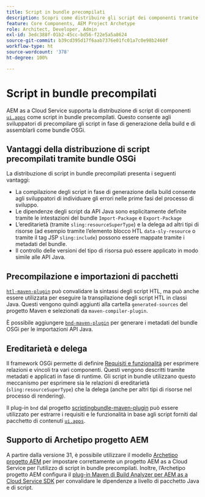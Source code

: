 ```yaml
---
title: Script in bundle precompilati
description: Scopri come distribuire gli script dei componenti tramite bundle OSGi in Adobe Experience Manager Cloud Service.
feature: Core Components, AEM Project Archetype
role: Architect, Developer, Admin
exl-id: 3edc388f-01b2-45cc-bd56-f22e5a5a8624
source-git-commit: b39cd395d17f6aab7376e01fc01a7c0e98b2460f
workflow-type: ht
source-wordcount: '378'
ht-degree: 100%

---
```



# Script in bundle precompilati

AEM as a Cloud Service supporta la distribuzione di script di componenti [`ui.apps`](https://experienceleague.adobe.com/docs/experience-manager-cloud-service/implementing/developing/aem-project-content-package-structure.html?lang=it#code-packages-%2F-osgi-bundles) come script in bundle precompilati. Questo consente agli sviluppatori di precompilare gli script in fase di generazione della build e di assemblarli come bundle OSGi.

## Vantaggi della distribuzione di script precompilati tramite bundle OSGi

La distribuzione di script in bundle precompilati presenta i seguenti vantaggi:

+ La compilazione degli script in fase di generazione della build consente agli sviluppatori di individuare gli errori nelle prime fasi del processo di sviluppo.
+ Le dipendenze degli script da API Java sono esplicitamente definite tramite le intestazioni del bundle `Import-Package` e `Export-Package`
+ L’ereditarietà (tramite `sling:resourceSuperType`) e la delega ad altri tipi di risorse (ad esempio tramite l’elemento blocco HTL `data-sly-resource` o tramite il tag JSP `sling:include`) possono essere mappate tramite i metadati del bundle.
+ Il controllo delle versioni del tipo di risorsa può essere applicato in modo simile alle API Java.

## Precompilazione e importazioni di pacchetti

[`htl-maven-plugin`](https://sling.apache.org/components/htl-maven-plugin/index.html) può convalidare la sintassi degli script HTL, ma può anche essere utilizzata per eseguire la transpilazione degli script HTL in classi Java. Questi vengono quindi aggiunti alla cartella `generated-sources` del progetto Maven e selezionati da `maven-compiler-plugin`.

È possibile aggiungere [`bnd-maven-plugin`](https://github.com/bndtools/bnd/tree/master/maven/bnd-maven-plugin) per generare i metadati del bundle OSGi per le importazioni API Java.

## Ereditarietà e delega

Il framework OSGi permette di definire [Requisiti e funzionalità](https://docs.osgi.org/specification/osgi.core/7.0.0/framework.module.html#framework.module.dependencies) per esprimere relazioni e vincoli tra vari componenti. Questi vengono descritti tramite metadati e applicati in fase di runtime. Gli script in bundle utilizzano questo meccanismo per esprimere sia le relazioni di ereditarietà (`sling:resourceSuperType`) che la delega (anche per altri tipi di risorse nel processo di rendering).

Il plug-in `bnd` dal progetto [scriptingbundle-maven-plugin](https://sling.apache.org/components/scriptingbundle-maven-plugin/bnd.html) può essere utilizzato per estrarre i requisiti e le funzionalità in base agli script forniti dal pacchetto di contenuti [`ui.apps`](https://experienceleague.adobe.com/docs/experience-manager-cloud-service/implementing/developing/aem-project-content-package-structure.html?lang=it#code-packages-%2F-osgi-bundles).

## Supporto di Archetipo progetto AEM

A partire dalla versione 31, è possibile utilizzare il modello [Archetipo progetto AEM](https://experienceleague.adobe.com/docs/experience-manager-core-components/using/developing/archetype/using.html?lang=it) per impostare correttamente un progetto AEM as a Cloud Service per l’utilizzo di script in bundle precompilati. Inoltre, l’Archetipo progetto AEM configura il [plug-in Maven di Build Analyzer per AEM as a Cloud Service SDK](/help/developing/archetype/build-analyzer-maven-plugin.md) per convalidare le dipendenze a livello di pacchetto Java e di script.
